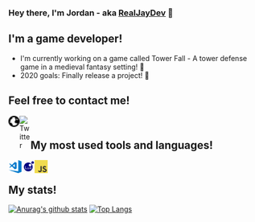 ### Hey there, I'm Jordan - aka [RealJayDev](https://devforum.roblox.com/u/realjaydev/summary) 👋

## I'm a game developer!
- I'm currently working on a game called Tower Fall - A tower defense game in a medieval fantasy setting! 🏰
- 2020 goals: Finally release a project! 🏁

## Feel free to contact me!
[<img align="left" alt="DevForums" width="22px" src="https://raw.githubusercontent.com/iconic/open-iconic/master/svg/globe.svg" />](https://devforum.roblox.com/u/realjaydev/summary)
[<img align="left" alt="Twitter" width="22px" src="https://cdn.jsdelivr.net/npm/simple-icons@v3/icons/twitter.svg" />](https://twitter.com/Real_JayDev)
<br>

## My most used tools and languages!

<img align="left" alt="Visual Studio Code" width="26px" src="https://raw.githubusercontent.com/github/explore/80688e429a7d4ef2fca1e82350fe8e3517d3494d/topics/visual-studio-code/visual-studio-code.png" />
<img align="left" alt="Lua" width="26px" src="https://raw.githubusercontent.com/github/explore/80688e429a7d4ef2fca1e82350fe8e3517d3494d/topics/lua/lua.png" />
<img align="left" alt="JavaScript" width="26px" src="https://raw.githubusercontent.com/github/explore/80688e429a7d4ef2fca1e82350fe8e3517d3494d/topics/javascript/javascript.png" />
<br>

## My stats!

[![Anurag's github stats](https://github-readme-stats.vercel.app/api?username=RealJayDev)](https://github.com/anuraghazra/github-readme-stats)
[![Top Langs](https://github-readme-stats.vercel.app/api/top-langs/?username=RealJayDev)](https://github.com/anuraghazra/github-readme-stats)
